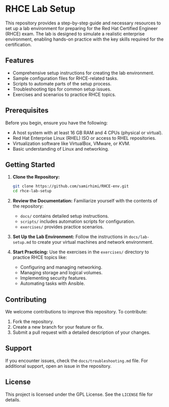 # RHCE Lab Setup

This repository provides a step-by-step guide and necessary resources to set up a lab environment for preparing for the Red Hat Certified Engineer (RHCE) exam. The lab is designed to simulate a realistic enterprise environment, enabling hands-on practice with the key skills required for the certification.

## Features

- Comprehensive setup instructions for creating the lab environment.
- Sample configuration files for RHCE-related tasks.
- Scripts to automate parts of the setup process.
- Troubleshooting tips for common setup issues.
- Exercises and scenarios to practice RHCE topics.

## Prerequisites

Before you begin, ensure you have the following:

- A host system with at least 16 GB RAM and 4 CPUs (physical or virtual).
- Red Hat Enterprise Linux (RHEL) ISO or access to RHEL repositories.
- Virtualization software like VirtualBox, VMware, or KVM.
- Basic understanding of Linux and networking.

## Getting Started

1. **Clone the Repository:**
   ```bash
   git clone https://github.com/samirhimi/RHCE-env.git
   cd rhce-lab-setup
   ```

2. **Review the Documentation:**
   Familiarize yourself with the contents of the repository:
   - `docs/` contains detailed setup instructions.
   - `scripts/` includes automation scripts for configuration.
   - `exercises/` provides practice scenarios.

3. **Set Up the Lab Environment:**
   Follow the instructions in `docs/lab-setup.md` to create your virtual machines and network environment.

4. **Start Practicing:**
   Use the exercises in the `exercises/` directory to practice RHCE topics like:
   - Configuring and managing networking.
   - Managing storage and logical volumes.
   - Implementing security features.
   - Automating tasks with Ansible.

## Contributing

We welcome contributions to improve this repository. To contribute:

1. Fork the repository.
2. Create a new branch for your feature or fix.
3. Submit a pull request with a detailed description of your changes.

## Support

If you encounter issues, check the `docs/troubleshooting.md` file. For additional support, open an issue in the repository.

## License

This project is licensed under the GPL License. See the `LICENSE` file for details.

